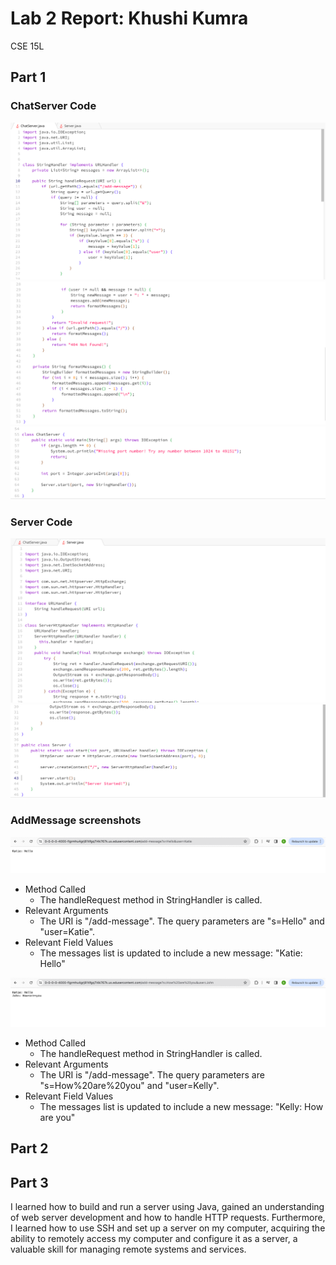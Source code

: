 # Lab 2 Report: Khushi Kumra 
CSE 15L
## Part 1
### ChatServer Code


![no args](lab2chat1.png)
![no args](lab2chat2.png)
![no args](lab2chat3.png)


### Server Code

![no args](lab2server1.png)
![no args](lab2server2.png)



### AddMessage screenshots

![no args](lab2message1.png)

- Method Called
  - The handleRequest method in StringHandler is called.
- Relevant Arguments
  - The URI is "/add-message". The query parameters are "s=Hello" and "user=Katie".
- Relevant Field Values
  - The messages list is updated to include a new message: "Katie: Hello"

![no args](lab2message2.png)

- Method Called
  - The handleRequest method in StringHandler is called.
- Relevant Arguments
  - The URI is "/add-message". The query parameters are "s=How%20are%20you" and "user=Kelly".
- Relevant Field Values
  - The messages list is updated to include a new message: "Kelly: How are you"


## Part 2
### 

## Part 3

I learned how to build and run a server using Java, gained an understanding of web server development and how to handle HTTP requests. Furthermore, I learned how to use SSH and set up a server on my computer, acquiring the ability to remotely access my computer and configure it as a server, a valuable skill for managing remote systems and services.

